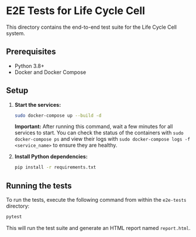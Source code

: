 # E2E Tests for Life Cycle Cell

This directory contains the end-to-end test suite for the Life Cycle Cell system.

## Prerequisites
- Python 3.8+
- Docker and Docker Compose

## Setup
1. **Start the services:**
   ```bash
   sudo docker-compose up --build -d
   ```
   **Important:** After running this command, wait a few minutes for all services to start. You can check the status of the containers with `sudo docker-compose ps` and view their logs with `sudo docker-compose logs -f <service_name>` to ensure they are healthy.

2. **Install Python dependencies:**
   ```bash
   pip install -r requirements.txt
   ```

## Running the tests
To run the tests, execute the following command from within the `e2e-tests` directory:
```bash
pytest
```

This will run the test suite and generate an HTML report named `report.html`.
